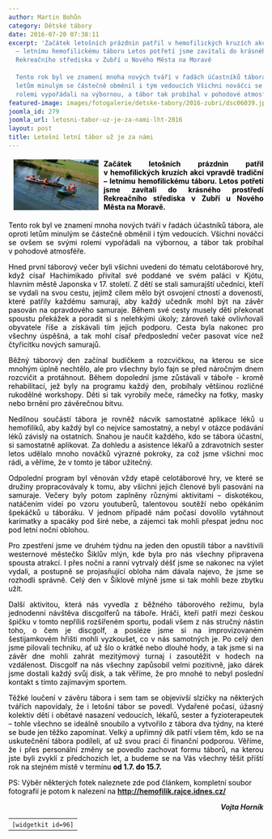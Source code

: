 ```yaml
---
author: Martin Bohůn
category: Dětské tábory
date: 2016-07-20 07:38:11
excerpt: 'Začátek letošních prázdnin patřil v hemofilických kruzích akci vpravdě tradiční
  – letnímu hemofilickému táboru Letos potřetí jsme zavítali do krásného prostředí
  Rekreačního střediska v Zubří u Nového Města na Moravě

  Tento rok byl ve znamení mnoha nových tváří v řadách účastníků tábora, ale oproti
  letům minulým se částečně obměnil i tým vedoucích Všichni nováčci se ovšem se svými
  rolemi vypořádali na výbornou, a tábor tak probíhal v pohodové atmosféře'
featured-image: images/fotogalerie/detske-tabory/2016-zubri/dsc06039.jpg
joomla_id: 279
joomla_url: letosni-tabor-uz-je-za-nami-lht-2016
layout: post
title: Letošní letní tábor už je za námi
---
```


<h4 style="text-align: justify;"><img src="images/fotogalerie/detske-tabory/2016-zubri/dsc06039.jpg" border="0" alt="LHT 2016" title="LHT 2016" width="168" height="100" style="float: left; margin-left: 10px; margin-right: 10px;" /><span style="color: #000000;">Začátek letošních prázdnin patřil v hemofilických kruzích akci vpravdě tradiční – letnímu hemofilickému táboru. Letos potřetí jsme zavítali do krásného prostředí Rekreačního střediska v Zubří u Nového Města na Moravě.</span></h4>
<p style="text-align: justify;"><span style="color: #000000;">Tento rok byl ve znamení mnoha nových tváří v řadách účastníků tábora, ale oproti letům minulým se částečně obměnil i tým vedoucích. Všichni nováčci se ovšem se svými rolemi vypořádali na výbornou, a tábor tak probíhal v pohodové atmosféře.</span></p>

<p style="text-align: justify;"><span style="color: #000000;">Hned první táborový večer byli všichni uvedeni do tématu celotáborové hry, když císař Hachimikado přivítal své poddané ve svém paláci v Kjótu, hlavním městě Japonska v 17. století. Z dětí se stali samurajští učedníci, kteří se vydali na svou cestu, jejímž cílem mělo být osvojení ctností a doveností, které patřily každému samuraji, aby každý učedník mohl být na závěr pasován na opravdového samuraje. Během své cesty musely děti překonat spoustu překážek a poradit si s nelehkými úkoly; zároveň také ovlivňovali obyvatele říše a získávali tím jejich podporu. Cesta byla nakonec pro všechny úspěšná, a tak mohl císař předposlední večer pasovat více než čtyřicítku nových samurajů.</span></p>
<p style="text-align: justify;"><span style="color: #000000;">Běžný táborový den začínal budíčkem a rozcvičkou, na kterou se sice mnohým úplně nechtělo, ale pro všechny bylo fajn se před náročným dnem rozcvičit a protáhnout. Během dopolední jsme zůstávali v táboře - kromě rehabilitací, jež byly na programu každý den, probíhaly většinou rozličné rukodělné workshopy. Děti si tak vyrobily meče, rámečky na fotky, masky nebo brnění pro závěrečnou bitvu.</span></p>
<p style="text-align: justify;"><span style="color: #000000;">Nedílnou součástí tábora je rovněž nácvik samostatné aplikace léků u hemofiliků, aby každý byl co nejvíce samostatný, a nebyl v otázce podávání léků závislý na ostatních. Snahou je naučit každého, kdo se tábora účastní, si samostatně aplikovat. Za dohledu a asistence lékařů a zdravotních sester letos udělalo mnoho nováčků výrazné pokroky, za což jsme všichni moc rádi, a věříme, že v tomto je tábor užitečný.</span></p>
<p style="text-align: justify;"><span style="color: #000000;">Odpolední program byl věnován vždy etapě celotáborové hry, ve které se družiny propracovávaly k tomu, aby všichni jejich členové byli pasováni na samuraje. Večery byly potom zaplněny různými aktivitami – diskotékou, natáčením videí po vzoru youtuberů, talentovou soutěží nebo opékáním špekáčků u táboráku. V jednom případě nám počasí dovolilo vytáhnout karimatky a spacáky pod širé nebe, a zájemci tak mohli přespat jednu noc pod letní noční oblohou.</span></p>
<p style="text-align: justify;"><span style="color: #000000;">Pro zpestření jsme ve druhém týdnu na jeden den opustili tábor a navštívili westernové městečko Šiklův mlýn, kde byla pro nás všechny připravena spousta atrakcí. I přes noční a ranní vytrvalý déšť jsme se nakonec na výlet vydali, a postupně se projasňující obloha nám dávala najevo, že jsme se rozhodli správně. Celý den v Šiklově mlýně jsme si tak mohli beze zbytku užít.</span></p>
<p style="text-align: justify;"><span style="color: #000000;">Další aktivitou, která nás vyvedla z běžného táborového režimu, byla jednodenní návštěva discgolferů na táboře. Hráči, kteří patří mezi českou špičku v tomto nepříliš rozšířeném sportu, podali všem z nás stručný nástin toho, o čem je discgolf, a posléze jsme si na improvizovaném šestijamkovém hřišti mohli vyzkoušet, co v nás samotných je. Po celý den jsme pilovali techniku, ať už šlo o krátké nebo dlouhé hody, a tak jsme si na závěr dne mohli zahrát mezitýmový turnaj i zasoutěžit v hodech na vzdálenost. Discgolf na nás všechny zapůsobil velmi pozitivně, jako dárek jsme dostali každý svůj disk, a tak věříme, že pro mnohé to nebyl poslední kontakt s tímto zajímavým sportem.</span></p>
<p style="text-align: justify;"><span style="color: #000000;">Těžké loučení v závěru tábora i sem tam se objevivší slzičky na některých tvářích napovídaly, že i letošní tábor se povedl. Vydařené počasí, úžasný kolektiv dětí i obětavé nasazení vedoucích, lékařů, sester a fyzioterapeutek – tohle všechno se ideálně snoubilo a vytvořilo z tábora dva týdny, na které se bude jen těžko zapomínat. Velký a upřímný dík patří všem těm, kdo se na uskutečnění tábora podíleli, ať už svou prací či finanční podporou. Věříme, že i přes personální změny se povedlo zachovat formu táborů, na kterou jste byli zvyklí z předchozích let, a budeme se na Vás všechny těšit příští rok na stejném místě v termínu</span> <strong><span style="color: #000000;">od 1.7. do 15.7.</span></strong></p>
<p style="text-align: left;"><span style="color: #000000;">PS: Výběr některých fotek naleznete zde pod článkem, kompletní soubor fotografií je potom k nalezení na</span> <strong><a href="http://hemofilik.rajce.idnes.cz/" target="_blank" title="http://hemofilik.rajce.idnes.cz/">http://hemofilik.rajce.idnes.cz/</a></strong></p>
<p style="text-align: right;"><em style="text-align: right;"><strong>Vojta Horník</strong></em></p>
<table class="list">
<tbody>
<tr>
<td style="text-align: center;"><code>[widgetkit id=96]</code></td>
</tr>
</tbody>
</table>